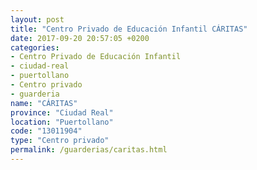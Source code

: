 ```yaml
---
layout: post
title: "Centro Privado de Educación Infantil CÁRITAS"
date: 2017-09-20 20:57:05 +0200
categories:
- Centro Privado de Educación Infantil
- ciudad-real
- puertollano
- Centro privado
- guarderia
name: "CÁRITAS"
province: "Ciudad Real"
location: "Puertollano"
code: "13011904"
type: "Centro privado"
permalink: /guarderias/caritas.html
---
```

